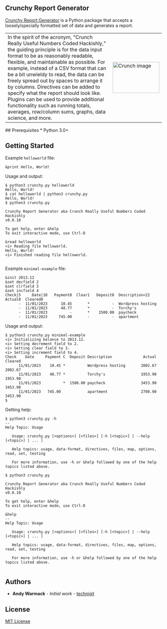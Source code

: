 ## Crunchy Report Generator
[Crunchy Report Generator](archive/HISTORY.md) is a Python package that accepts a loosely/specially formatted set of data and generates a report.
<table>
      <tr>
            <td>
In the spirit of the acronym, "Crunch Really Useful Numbers Coded Hackishly," the guiding principle is for the data input format to be as reasonably readable, flexible, and maintainable as possible.  For example, instead of a CSV format that can be a bit unwieldy to read, the data can be freely spread out by spaces to arrange it by columns.  Directives can be added to specify what the report should look like.  Plugins can be used to provide additional functionality such as running totals, averages, row/column sums, graphs, data science, and more.
            </td>
            <td>
<img src="https://github.com/user-attachments/assets/db14c694-5d5f-465f-a27b-4567846ca509" alt="Crunch image" width="150" height="100">
            </td>
      </tr>
</table>
## Prerequisites
* Python 3.0+

## Getting Started
Example `helloworld` file:
```
&print Hello, World!
```

Usage and output:
```
$ python3 crunchy.py helloworld
Hello, World!
$ cat helloworld | python3 crunchy.py
Hello, World!
$ python3 crunchy.py

Crunchy Report Generator aka Crunch Really Useful Numbers Coded Hackishly
v0.0.10

To get help, enter &help
To exit interactive mode, use Ctrl-D

&read helloworld
<i> Reading file helloworld.
Hello, World!
<i> Finished reading file helloworld.


```

Example `minimal-example` file:
```
&init 2013.12
&set decfield 2
&set clrfield 3
&set incfield 4
Check|5     Date|10   Payment8  Clear1   Deposit8  Description<22  Actual8  Cleared8
      -  11/01/2023      10.45       *          -  Wordpress hosting
      -  11/01/2023      48.77       *          -  Torchy's
      -  11/01/2023          -       *    1500.00  paycheck
      -  11/01/2023     745.00       -          -  apartment
```

Usage and output:
```
$ python3 crunchy.py minimal-example
<i> Initializing balance to 2013.12.
<i> Setting decrement field to 2.
<i> Setting clear field to 3.
<i> Setting increment field to 4.
Check    Date     Payment C  Deposit Description              Actual  Cleared
      11/01/2023    10.45 *          Wordpress hosting       2002.67  2002.67
      11/01/2023    48.77 *          Torchy's                1953.90  1953.90
      11/01/2023          *  1500.00 paycheck                3453.90  3453.90
      11/01/2023   745.00            apartment               2708.90  3453.90
$
```

Getting help:
```
$ python3 crunchy.py -h
--
Help Topic: Usage

   Usage: crunchy.py [<options>] [<files>] [-h [<topic>] | --help [<topic>] | ... ]

   Help topics: usage, data-format, directives, files, map, options, read, set, testing

   For more information, use -h or &help followed by one of the help topics listed above.

$ python3 crunchy.py

Crunchy Report Generator aka Crunch Really Useful Numbers Coded Hackishly
v0.0.10

To get help, enter &help
To exit interactive mode, use Ctrl-D

&help
--
Help Topic: Usage

   Usage: crunchy.py [<options>] [<files>] [-h [<topic>] | --help [<topic>] | ... ]

   Help topics: usage, data-format, directives, files, map, options, read, set, testing

   For more information, use -h or &help followed by one of the help topics listed above.


```

## Authors
* **Andy Warmack** - *Initial work* - [technigit](https://github.com/technigit)

## License
[MIT License](LICENSE)
